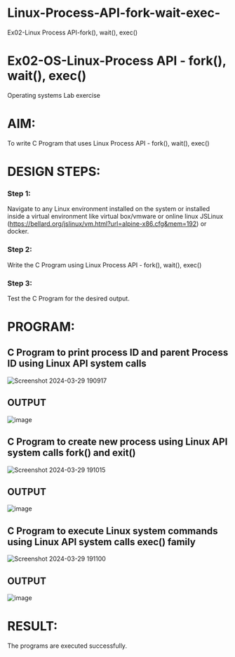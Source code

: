 # Linux-Process-API-fork-wait-exec-
Ex02-Linux Process API-fork(), wait(), exec()
# Ex02-OS-Linux-Process API - fork(), wait(), exec()
Operating systems Lab exercise


# AIM:
To write C Program that uses Linux Process API - fork(), wait(), exec()

# DESIGN STEPS:

### Step 1:

Navigate to any Linux environment installed on the system or installed inside a virtual environment like virtual box/vmware or online linux JSLinux (https://bellard.org/jslinux/vm.html?url=alpine-x86.cfg&mem=192) or docker.

### Step 2:

Write the C Program using Linux Process API - fork(), wait(), exec()

### Step 3:

Test the C Program for the desired output. 

# PROGRAM:

## C Program to print process ID and parent Process ID using Linux API system calls
![Screenshot 2024-03-29 190917](https://github.com/Lakshmi-v-Priya/Linux-Process-API-fork-wait-exec/assets/151720706/cf8de286-4fdd-465a-a825-8d1984e055ad)

## OUTPUT
![image](https://github.com/Lakshmi-v-Priya/Linux-Process-API-fork-wait-exec/assets/151720706/4e525471-dbcb-4ffd-8ae7-a607c5ecba36)

## C Program to create new process using Linux API system calls fork() and exit()
![Screenshot 2024-03-29 191015](https://github.com/Lakshmi-v-Priya/Linux-Process-API-fork-wait-exec/assets/151720706/f0df68f2-aba8-4c6c-adf4-8858e13a18fe)

## OUTPUT
![image](https://github.com/Lakshmi-v-Priya/Linux-Process-API-fork-wait-exec/assets/151720706/a3aa4ca5-8b58-4921-934b-d1611b7a15ba)

## C Program to execute Linux system commands using Linux API system calls exec() family
![Screenshot 2024-03-29 191100](https://github.com/Lakshmi-v-Priya/Linux-Process-API-fork-wait-exec/assets/151720706/4311af16-8e23-4584-b749-74fa9c219c83)

## OUTPUT
![image](https://github.com/Lakshmi-v-Priya/Linux-Process-API-fork-wait-exec/assets/151720706/f7d3ace5-07d0-4f79-8829-46408569b1bf)

# RESULT:
The programs are executed successfully.
